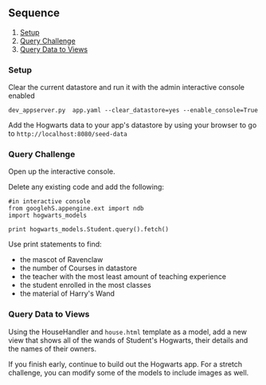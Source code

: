 ## Sequence
1. [Setup](#setup)
2. [Query Challenge](query-challenge)
3. [Query Data to Views](query-data-to-views)

### Setup
Clear the current datastore and run it with the admin interactive console enabled

  `dev_appserver.py  app.yaml --clear_datastore=yes --enable_console=True`

Add the Hogwarts data to your app's datastore by using your browser to go to `http://localhost:8080/seed-data`


### Query Challenge
Open up the interactive console.

Delete any existing code and add the following:
```
#in interactive console
from googlehS.appengine.ext import ndb
import hogwarts_models

print hogwarts_models.Student.query().fetch()
```
Use print statements to find:
* the mascot of Ravenclaw
* the number of Courses in datastore
* the teacher with the most least amount of teaching experience
* the student enrolled in the most classes
* the material of Harry's Wand

### Query Data to Views
Using the HouseHandler and `house.html` template as a model, add a new view that shows all of the wands of Student's Hogwarts, their details and the names of their owners.

If you finish early, continue to build out the Hogwarts app. For a stretch challenge, you can modify some of the models to include images as well.
